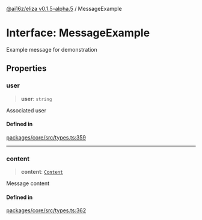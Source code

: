 [@ai16z/eliza v0.1.5-alpha.5](../index.md) / MessageExample

# Interface: MessageExample

Example message for demonstration

## Properties

### user

> **user**: `string`

Associated user

#### Defined in

[packages/core/src/types.ts:359](https://github.com/AIFlowML/eliza_aiflow/blob/main/packages/core/src/types.ts#L359)

***

### content

> **content**: [`Content`](Content.md)

Message content

#### Defined in

[packages/core/src/types.ts:362](https://github.com/AIFlowML/eliza_aiflow/blob/main/packages/core/src/types.ts#L362)
